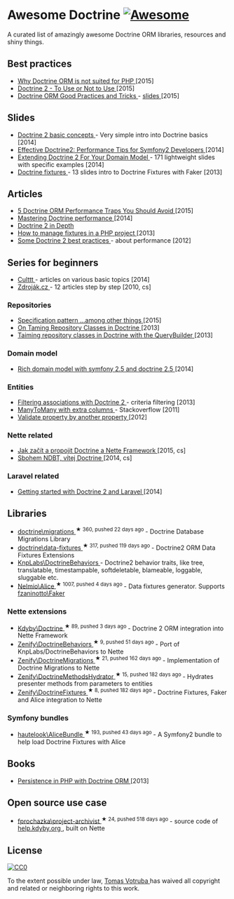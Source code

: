 <h1>
 Awesome Doctrine
 <a href="https://github.com/sindresorhus/awesome">
  <img alt="Awesome" src="https://cdn.rawgit.com/sindresorhus/awesome/d7305f38d29fed78fa85652e3a63e154dd8e8829/media/badge.svg"/>
 </a>
</h1>
<p>
 A curated list of amazingly awesome Doctrine ORM libraries, resources and shiny things.
</p>
<h2>
 Best practices
</h2>
<ul>
 <li>
  <a href="http://blog.bemycto.com/software-architecture/2015-05-17/doctrine-orm-not-suited-php/">
   Why Doctrine ORM is not suited for PHP
  </a>
  [2015]
 </li>
 <li>
  <a href="https://qafoo.com/resources/presentations/symfony_live_london_2015/doctrine2_to_use_or_not_to_use.html">
   Doctrine 2 - To Use or Not to Use
  </a>
  [2015]
 </li>
 <li>
  <a href="https://vimeo.com/134178140">
   Doctrine ORM Good Practices and Tricks
  </a>
  -
  <a href="http://ocramius.github.io/doctrine-best-practices/#/">
   slides
  </a>
  [2015]
 </li>
</ul>
<h2>
 Slides
</h2>
<ul>
 <li>
  <a href="https://prezi.com/v3rhah2gqfvp/doctrine2-basic-concepts/">
   Doctrine 2 basic concepts
  </a>
  - Very simple intro into Doctrine basics [2014]
 </li>
 <li>
  <a href="http://pt.slideshare.net/marcinchwedziak/effective-doctrine2-performance-tips-for-symfony2-developers-33907944">
   Effective Doctrine2: Performance Tips for Symfony2 Developers
  </a>
  [2014]
 </li>
 <li>
  <a href="https://speakerdeck.com/player/50548d22bf73df0002051b1f">
   Extending Doctrine 2 For Your Domain Model
  </a>
  - 171 lightweight slides with specific examples [2014]
 </li>
 <li>
  <a href="http://www.slideshare.net/bill16301/doctrine-fixtures">
   Doctrine fixtures
  </a>
  - 13 slides intro to Doctrine Fixtures with Faker [2013]
 </li>
</ul>
<h2>
 Articles
</h2>
<ul>
 <li>
  <a href="https://tideways.io/profiler/blog/5-doctrine-orm-performance-traps-you-should-avoid">
   5 Doctrine ORM Performance Traps You Should  Avoid
  </a>
  [2015]
 </li>
 <li>
  <a href="http://labs.octivi.com/mastering-symfony2-performance-doctrine/">
   Mastering Doctrine performance
  </a>
  [2014]
 </li>
 <li>
  <a href="http://www.krueckeberg.org/notes/d2.html">
   Doctrine 2 in Depth
  </a>
 </li>
 <li>
  <a href="http://www.theodo.fr/blog/2013/08/managing-fixtures/">
   How to manage fixtures in a PHP project
  </a>
  [2013]
 </li>
 <li>
  <a href="http://www.uvd.co.uk/blog/some-doctrine-2-best-practices/">
   Some Doctrine 2 best practices
  </a>
  - about performance [2012]
 </li>
</ul>
<h2>
 Series for beginners
</h2>
<ul>
 <li>
  <a href="http://culttt.com/search/?q=doctrine">
   Culttt
  </a>
  - articles on various basic topics [2014]
 </li>
 <li>
  <a href="http://www.zdrojak.cz/serialy/doctrine-2/">
   Zdroják.cz
  </a>
  - 12 articles step by step [2010, cs]
 </li>
</ul>
<h3>
 Repositories
</h3>
<ul>
 <li>
  <a href="http://blog.kevingomez.fr/2015/02/07/on-taming-repository-classes-in-doctrine-among-other-things/">
   Specification pattern ...among other things
  </a>
  [2015]
 </li>
 <li>
  <a href="http://www.whitewashing.de/2013/03/04/doctrine_repositories.html">
   On Taming Repository Classes in Doctrine
  </a>
  [2013]
 </li>
 <li>
  <a href="http://dev.imagineeasy.com/post/44139111915/taiming-repository-classes-in-doctrine-with-the">
   Taiming repository classes in Doctrine with the QueryBuilder
  </a>
  [2013]
 </li>
</ul>
<h3>
 Domain model
</h3>
<ul>
 <li>
  <a href="http://www.slideshare.net/_leopro_/rich-domain-model-with-symfony-25-and-doctrine-25">
   Rich domain model with symfony 2.5 and doctrine 2.5
  </a>
  [2014]
 </li>
</ul>
<h3>
 Entities
</h3>
<ul>
 <li>
  <a href="http://www.boxuk.com/blog/filtering-associations-with-doctrine-2/">
   Filtering associations with Doctrine 2
  </a>
  - criteria filtering [2013]
 </li>
 <li>
  <a href="http://stackoverflow.com/questions/3542243/doctrine2-best-way-to-handle-many-to-many-with-extra-columns-in-reference-table">
   ManyToMany with extra columns
  </a>
  - Stackoverflow [2011]
 </li>
 <li>
  <a href="http://stackoverflow.com/questions/12260705/validate-a-property-dependent-on-another-property-symfony-2">
   Validate property by another property
  </a>
  [2012]
 </li>
</ul>
<h3>
 Nette related
</h3>
<ul>
 <li>
  <a href="http://blog.honzacerny.com/post/3-jak-zacit-a-propojit-doctrine-a-nette-framework">
   Jak začít a propojit Doctrine a Nette Framework
  </a>
  [2015, cs]
 </li>
 <li>
  <a href="http://www.zeminem.cz/sbohem-ndbt-vitej-doctrine">
   Sbohem NDBT, vítej Doctrine
  </a>
  [2014, cs]
 </li>
</ul>
<h3>
 Laravel related
</h3>
<ul>
 <li>
  <a href="http://culttt.com/2014/06/30/getting-started-doctrine-2-laravel/">
   Getting started with Doctrine 2 and Laravel
  </a>
  [2014]
 </li>
</ul>
<h2>
 Libraries
</h2>
<ul>
 <li>
  <a href="https://github.com/doctrine/migrations">
   doctrine\migrations
  </a>
  <sup>
   &#9733 360, pushed 22 days ago
  </sup>
  - Doctrine Database Migrations Library
 </li>
 <li>
  <a href="https://github.com/doctrine/data-fixtures">
   doctrine\data-fixtures
  </a>
  <sup>
   &#9733 317, pushed 119 days ago
  </sup>
  - Doctrine2 ORM Data Fixtures Extensions
 </li>
 <li>
  <a href="https://github.com/KnpLabs/DoctrineBehaviors/">
   KnpLabs\DoctrineBehaviors
  </a>
  - Doctrine2 behavior traits, like tree, translatable, timestampable, softdeletable, blameable, loggable, sluggable etc.
 </li>
 <li>
  <a href="https://github.com/nelmio/alice">
   Nelmio\Alice
  </a>
  <sup>
   &#9733 1007, pushed 4 days ago
  </sup>
  - Data fixtures generator. Supports
  <a href="https://github.com/fzaninotto/Faker">
   fzaninotto\Faker
  </a>
 </li>
</ul>
<h3>
 Nette extensions
</h3>
<ul>
 <li>
  <a href="https://github.com/Kdyby/Doctrine">
   Kdyby\Doctrine
  </a>
  <sup>
   &#9733 89, pushed 3 days ago
  </sup>
  - Doctrine 2 ORM integration into Nette Framework
 </li>
 <li>
  <a href="https://github.com/Zenify/DoctrineBehaviors">
   Zenify\DoctrineBehaviors
  </a>
  <sup>
   &#9733 9, pushed 51 days ago
  </sup>
  - Port of KnpLabs/DoctrineBehaviors to Nette
 </li>
 <li>
  <a href="https://github.com/Zenify/DoctrineMigrations">
   Zenify\DoctrineMigrations
  </a>
  <sup>
   &#9733 21, pushed 162 days ago
  </sup>
  - Implementation of Doctrine Migrations to Nette
 </li>
 <li>
  <a href="https://github.com/Zenify/DoctrineMethodsHydrator">
   Zenify\DoctrineMethodsHydrator
  </a>
  <sup>
   &#9733 15, pushed 182 days ago
  </sup>
  - Hydrates presenter methods from parameters to entities
 </li>
 <li>
  <a href="https://github.com/Zenify/DoctrineFixtures">
   Zenify\DoctrineFixtures
  </a>
  <sup>
   &#9733 8, pushed 182 days ago
  </sup>
  - Doctrine Fixtures, Faker and Alice integration to Nette
 </li>
</ul>
<h3>
 Symfony bundles
</h3>
<ul>
 <li>
  <a href="https://github.com/hautelook/AliceBundle">
   hautelook\AliceBundle
  </a>
  <sup>
   &#9733 193, pushed 43 days ago
  </sup>
  - A Symfony2 bundle to help load Doctrine Fixtures with Alice
 </li>
</ul>
<h2>
 Books
</h2>
<ul>
 <li>
  <a href="http://www.amazon.com/Persistence-PHP-Doctrine-K%C3%A9vin-Dunglas/dp/1782164103">
   Persistence in PHP with Doctrine ORM
  </a>
  [2013]
 </li>
</ul>
<h2>
 Open source use case
</h2>
<ul>
 <li>
  <a href="https://github.com/fprochazka/project-archivist">
   fprochazka\project-archivist
  </a>
  <sup>
   &#9733 24, pushed 518 days ago
  </sup>
  - source code of
  <a href="https://help.kdyby.org/">
   help.kdyby.org
  </a>
  , built on Nette
 </li>
</ul>
<h2>
 License
</h2>
<p>
 <a href="https://creativecommons.org/publicdomain/zero/1.0/">
  <img alt="CC0" src="https://i.creativecommons.org/p/zero/1.0/88x31.png"/>
 </a>
</p>
<p>
 To the extent possible under law,
 <a href="http://tomasvotruba.cz">
  Tomas Votruba
 </a>
 has waived all copyright and related or neighboring rights to this work.
</p>
